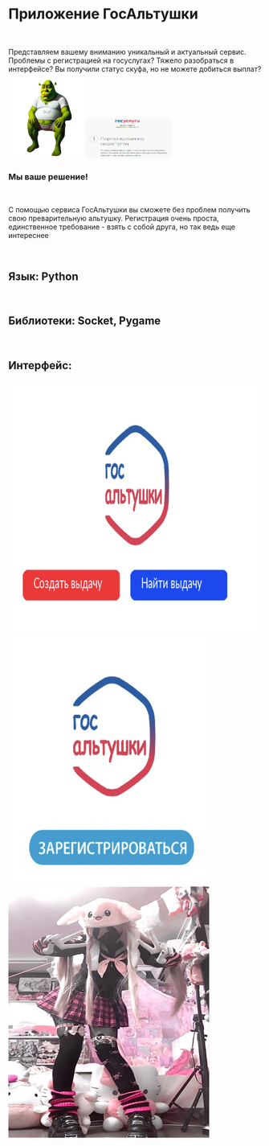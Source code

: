 <h1>Приложение ГосАльтушки</h1><br>
<p>Представляем вашему вниманию уникальный и актуальный сервис. Проблемы с регистрацией на госуслугах? Тяжело разобраться в интерфейсе? Вы получили статус скуфа, но не можете добиться выплат? <br> <img src="img/skuf.png" width="150" height="170"/> <img src="img/error.png" width="170" height="80"/></p>
<h3>Мы ваше решение!</h3><br>
<p>С помощью сервиса ГосАльтушки вы сможете без проблем получить свою преварительную альтушку. Регистрация очень проста, единственное требование - взять с собой друга, но так ведь еще интереснее </p><br>
<h2>Язык: Python</h2><br>
<h2>Библиотеки: Socket, Pygame</h2><br>
<h2>Интерфейс:</h2>
<img src="img/screen1.png" width="600" height="500"/>
<img src="img/screen2.png" width="400" height="500"/>
<img src="img/1.jpg" width="400" height="500"/>
